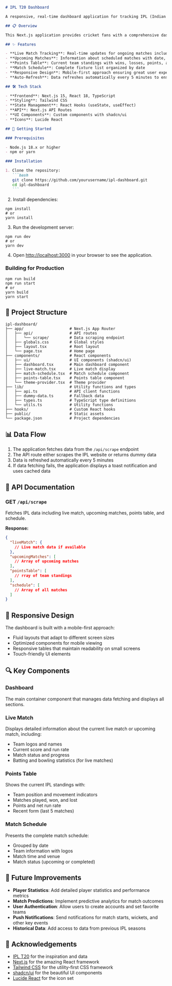 ````markdown
# IPL T20 Dashboard

A responsive, real-time dashboard application for tracking IPL (Indian Premier League) T20 cricket matches, standings, and schedules.

## 📋 Overview

This Next.js application provides cricket fans with a comprehensive dashboard to track IPL T20 matches. The dashboard displays live match information, upcoming matches, team standings in the points table, and the complete match schedule in an intuitive, responsive interface.

## ✨ Features

- **Live Match Tracking**: Real-time updates for ongoing matches including score, run rate, and player statistics
- **Upcoming Matches**: Information about scheduled matches with date, time, and venue details
- **Points Table**: Current team standings with wins, losses, points, and net run rate
- **Match Schedule**: Complete fixture list organized by date
- **Responsive Design**: Mobile-first approach ensuring great user experience across all devices
- **Auto-Refresh**: Data refreshes automatically every 5 minutes to ensure up-to-date information

## 🛠️ Tech Stack

- **Frontend**: Next.js 15, React 18, TypeScript
- **Styling**: Tailwind CSS
- **State Management**: React Hooks (useState, useEffect)
- **API**: Next.js API Routes
- **UI Components**: Custom components with shadcn/ui
- **Icons**: Lucide React

## 🚀 Getting Started

### Prerequisites

- Node.js 18.x or higher
- npm or yarn

### Installation

1. Clone the repository:
   ```bash
   git clone https://github.com/yourusername/ipl-dashboard.git
   cd ipl-dashboard
   ```
````

2. Install dependencies:

```shellscript
npm install
# or
yarn install
```

3. Run the development server:

```shellscript
npm run dev
# or
yarn dev
```

4. Open [http://localhost:3000](http://localhost:3000) in your browser to see the application.

### Building for Production

```shellscript
npm run build
npm run start
# or
yarn build
yarn start
```

## 📁 Project Structure

```plaintext
ipl-dashboard/
├── app/                    # Next.js App Router
│   ├── api/                # API routes
│   │   └── scrape/         # Data scraping endpoint
│   ├── globals.css         # Global styles
│   ├── layout.tsx          # Root layout
│   └── page.tsx            # Home page
├── components/             # React components
│   ├── ui/                 # UI components (shadcn/ui)
│   ├── dashboard.tsx       # Main dashboard component
│   ├── live-match.tsx      # Live match display
│   ├── match-schedule.tsx  # Match schedule component
│   ├── points-table.tsx    # Points table component
│   └── theme-provider.tsx  # Theme provider
├── lib/                    # Utility functions and types
│   ├── api.ts              # API client functions
│   ├── dummy-data.ts       # Fallback data
│   ├── types.ts            # TypeScript type definitions
│   └── utils.ts            # Utility functions
├── hooks/                  # Custom React hooks
├── public/                 # Static assets
└── package.json            # Project dependencies
```

## 📊 Data Flow

1. The application fetches data from the `/api/scrape` endpoint
2. The API route either scrapes the IPL website or returns dummy data
3. Data is refreshed automatically every 5 minutes
4. If data fetching fails, the application displays a toast notification and uses cached data

## 🔄 API Documentation

### GET `/api/scrape`

Fetches IPL data including live match, upcoming matches, points table, and schedule.

**Response:**

```json
{
  "liveMatch": {
    // Live match data if available
  },
  "upcomingMatches": [
    // Array of upcoming matches
  ],
  "pointsTable": [
    // rray of team standings
  ],
  "schedule": [
    // Array of all matches
  ]
}
```

## 📱 Responsive Design

The dashboard is built with a mobile-first approach:

- Fluid layouts that adapt to different screen sizes
- Optimized components for mobile viewing
- Responsive tables that maintain readability on small screens
- Touch-friendly UI elements

## 🔍 Key Components

### Dashboard

The main container component that manages data fetching and displays all sections.

### Live Match

Displays detailed information about the current live match or upcoming match, including:

- Team logos and names
- Current score and run rate
- Match status and progress
- Batting and bowling statistics (for live matches)

### Points Table

Shows the current IPL standings with:

- Team position and movement indicators
- Matches played, won, and lost
- Points and net run rate
- Recent form (last 5 matches)

### Match Schedule

Presents the complete match schedule:

- Grouped by date
- Team information with logos
- Match time and venue
- Match status (upcoming or completed)

## 🔮 Future Improvements

- **Player Statistics**: Add detailed player statistics and performance metrics
- **Match Predictions**: Implement predictive analytics for match outcomes
- **User Authentication**: Allow users to create accounts and set favorite teams
- **Push Notifications**: Send notifications for match starts, wickets, and other key events
- **Historical Data**: Add access to data from previous IPL seasons

## 🙏 Acknowledgements

- [IPL T20](https://www.iplt20.com/) for the inspiration and data
- [Next.js](https://nextjs.org/) for the amazing React framework
- [Tailwind CSS](https://tailwindcss.com/) for the utility-first CSS framework
- [shadcn/ui](https://ui.shadcn.com/) for the beautiful UI components
- [Lucide React](https://lucide.dev/) for the icon set
